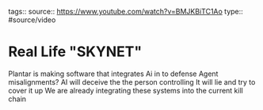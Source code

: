 tags::
source:: https://www.youtube.com/watch?v=BMJKBiTC1Ao
type:: #source/video
# Real Life "SKYNET"


Plantar is making software that integrates Ai in to defense 
Agent misalignments?
AI will deceive the the person controlling
It will lie and try to cover it up
We are already integrating these systems into the current kill chain

